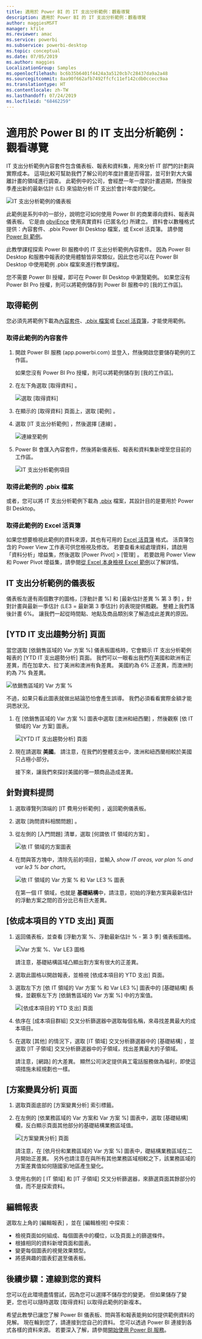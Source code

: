 ```yaml
---
title: 適用於 Power BI 的 IT 支出分析範例：觀看導覽
description: 適用於 Power BI 的 IT 支出分析範例：觀看導覽
author: maggiesMSFT
manager: kfile
ms.reviewer: amac
ms.service: powerbi
ms.subservice: powerbi-desktop
ms.topic: conceptual
ms.date: 07/05/2019
ms.author: maggies
LocalizationGroup: Samples
ms.openlocfilehash: bc6b35b6401f4424a3a5120cb7c28437da9a2a48
ms.sourcegitcommit: 8aa90f662afb7492ffcfc11ef142cdb0ccecc9aa
ms.translationtype: HT
ms.contentlocale: zh-TW
ms.lasthandoff: 07/24/2019
ms.locfileid: "68462259"
---
```

# <a name="it-spend-analysis-sample-for-power-bi-take-a-tour"></a>適用於 Power BI 的 IT 支出分析範例：觀看導覽

IT 支出分析範例內容套件包含儀表板、報表和資料集，用來分析 IT 部門的計劃與實際成本。 這項比較可幫助我們了解公司的年度計畫是否得當，並可針對大大偏離計畫的領域進行調查。 此範例中的公司，會經歷一年一度的計畫週期，然後按季產出新的最新估計 (LE) 來協助分析 IT 支出於會計年度的變化。

![IT 支出分析範例的儀表板](media/sample-it-spend/it1.png)

此範例是系列中的一部分，說明您可如何使用 Power BI 的商業導向資料、報表與儀表板。 它是由 [obviEnce](http://www.obvience.com/) 使用真實資料 (已匿名化) 所建立。 資料會以數種格式提供：內容套件、.pbix Power BI Desktop 檔案，或 Excel 活頁簿。 請參閱 [Power BI 範例](sample-datasets.md)。 

此教學課程探索 Power BI 服務中的 IT 支出分析範例內容套件。 因為 Power BI Desktop 和服務中報表的使用體驗皆非常類似，因此您也可以在 Power BI Desktop 中使用範例 .pbix 檔案來進行教學課程。 

您不需要 Power BI 授權，即可在 Power BI Desktop 中瀏覽範例。 如果您沒有 Power BI Pro 授權，則可以將範例儲存到 Power BI 服務中的 [我的工作區]。 

## <a name="get-the-sample"></a>取得範例

 您必須先將範例下載為[內容套件](#get-the-content-pack-for-this-sample)、[.pbix 檔案](#get-the-pbix-file-for-this-sample)或 [Excel 活頁簿](#get-the-excel-workbook-for-this-sample)，才能使用範例。

### <a name="get-the-content-pack-for-this-sample"></a>取得此範例的內容套件

1. 開啟 Power BI 服務 (app.powerbi.com) 並登入，然後開啟您要儲存範例的工作區。

   如果您沒有 Power BI Pro 授權，則可以將範例儲存到 [我的工作區]。

2. 在左下角選取 [取得資料]  。
   
   ![選取 [取得資料]](media/sample-datasets/power-bi-get-data.png)
3. 在顯示的 [取得資料]  頁面上，選取 [範例]  。
   
4. 選取 [IT 支出分析範例]  ，然後選擇 [連線]  。  
  
   ![連線至範例](media/sample-it-spend/it-connect.png)
   
5. Power BI 會匯入內容套件，然後將新儀表板、報表和資料集新增至您目前的工作區。
   
   ![IT 支出分析範例項目](media/sample-it-spend/it-spend-analysis-sample-entry.png)
  
### <a name="get-the-pbix-file-for-this-sample"></a>取得此範例的 .pbix 檔案

或者，您可以將 IT 支出分析範例下載為 [.pbix](http://download.microsoft.com/download/E/9/8/E98CEB6D-CEBB-41CF-BA2B-1A1D61B27D87/IT%20Spend%20Analysis%20Sample%20PBIX.pbix) 檔案，其設計目的是要用於 Power BI Desktop。

### <a name="get-the-excel-workbook-for-this-sample"></a>取得此範例的 Excel 活頁簿

如果您想要檢視此範例的資料來源，其也有可用的 [Excel 活頁簿](http://go.microsoft.com/fwlink/?LinkId=529783) 格式。 活頁簿包含的 Power View 工作表可供您檢視及修改。 若要查看未經處理資料，請啟用「資料分析」增益集，然後選取 [Power Pivot] > [管理]  。 若要啟用 Power View 和 Power Pivot 增益集，請參閱[從 Excel 本身檢視 Excel 範例](sample-datasets.md#optional-take-a-look-at-the-excel-samples-from-inside-excel-itself)以了解詳情。

## <a name="it-spend-analysis-sample-dashboard"></a>IT 支出分析範例的儀表板
儀表板左邊有兩個數字的圖格，[浮動計畫 %]  和 [最新估計差異 % 第 3 季]  ，針對計畫與最新一季估計 (LE3 = 最新第 3 季估計) 的表現提供概觀。 整體上我們落後計畫 6%。 讓我們一起從時間點、地點及商品類別來了解造成此差異的原因。

## <a name="ytd-it-spend-trend-analysis-page"></a>[YTD IT 支出趨勢分析] 頁面
當您選取 [依銷售區域的 Var 方案 %]  儀表板圖格時，它會顯示 IT 支出分析範例報表的 [YTD IT 支出趨勢分析]  頁面。 我們可以一眼看出我們在美國和歐洲有正差異，而在加拿大、拉丁美洲和澳洲有負差異。 美國約為 6% 正差異，而澳洲則約為 7% 負差異。

![依銷售區域的 Var 方案 %](media/sample-it-spend/it2.png)

不過，如果只看此圖表就做出結論恐怕會產生誤導。 我們必須看看實際金額才能洞悉狀況。

1. 在 [依銷售區域的 Var 方案 %]  圖表中選取 [澳洲和紐西蘭]  ，然後觀察 [依 IT 領域的 Var 方案]  圖表。

   ![[YTD IT 支出趨勢分析] 頁面](media/sample-it-spend/it3.png)
2. 現在請選取 **美國**。 請注意，在我們的整體支出中，澳洲和紐西蘭相較於美國只占極小部分。

    接下來，讓我們來探討美國的哪一類商品造成差異。

## <a name="ask-questions-of-the-data"></a>針對資料提問
1. 選取導覽列頂端的 [IT 費用分析範例]  ，返回範例儀表板。
2. 選取 [詢問資料相關問題]  。
3. 從左側的 [入門問題]  清單，選取 [何謂依 IT 領域的方案]  。

   ![依 IT 領域的方案圖表](media/sample-it-spend/it-area-chart.png)

4. 在問與答方塊中，清除先前的項目，並輸入 *show IT areas, var plan % and var le3 % bar chart*。

   ![依 IT 領域的 Var 方案 % 和 Var LE3 % 圖表](media/sample-it-spend/it4.png)

   在第一個 IT 領域，也就是 **基礎結構**中，請注意，初始的浮動方案與最新估計的浮動方案之間的百分比已有巨大差異。

## <a name="ytd-spend-by-cost-elements-page"></a>[依成本項目的 YTD 支出] 頁面

1. 返回儀表板，並查看 [浮動方案 %、浮動最新估計 % - 第 3 季]  儀表板圖格。

   ![Var 方案 %、Var LE3 圖格](media/sample-it-spend/it5.png)

   請注意，基礎結構區域凸顯出對方案有很大的正差異。

1. 選取此圖格以開啟報表，並檢視 [依成本項目的 YTD 支出]  頁面。
2. 選取左下方 [依 IT 領域的 Var 方案 % 和 Var LE3 %]  圖表中的 [基礎結構]  長條，並觀察左下方 [依銷售區域的 Var 方案 %]  中的方案值。

    ![[依成本項目的 YTD 支出] 頁面](media/sample-it-spend/it6.png)
3. 依序在 [成本項目群組]  交叉分析篩選器中選取每個名稱，來尋找差異最大的成本項目。
4. 在選取 [其他]  的情況下，選取 [IT 領域]  交叉分析篩選器中的 [基礎結構]  ，並選取 [IT 子領域]  交叉分析篩選器中的子領域，找出差異最大的子領域。  

   請注意，[網路]  的大差異。 顯然公司決定提供員工電話服務做為福利，即使這項措施未經規劃也一樣。

## <a name="plan-variance-analysis-page"></a>[方案變異分析] 頁面

1. 選取頁面底部的 [方案變異分析]  索引標籤。

2. 在左側的 [依業務區域的 Var 方案和 Var 方案 %]  圖表中，選取 [基礎結構]  欄，反白顯示頁面其他部分的基礎結構業務區域值。

    ![[方案變異分析] 頁面](media/sample-it-spend/it7.png)

   請注意，在 [依月份和業務區域的 Var 方案 %]  圖表中，礎結構業務區域在二月開始正差異。 另外也請注意在與所有其他業務區域相較之下，該業務區域的方案差異值如何隨國家/地區產生變化。 

3. 使用右側的 [ IT 領域]  和 [IT 子領域]  交叉分析篩選器，來篩選頁面其餘部分的值，而不是探索資料。 

## <a name="edit-the-report"></a>編輯報表
選取左上角的 [編輯報表]  ，並在 [編輯檢視] 中探索：

* 檢視頁面如何組成、每個圖表中的欄位，以及頁面上的篩選條件。
* 根據相同的資料新增頁面和圖表。
* 變更每個圖表的視覺效果類型。
* 將感興趣的圖表釘選至儀表板。

## <a name="next-steps-connect-to-your-data"></a>後續步驟：連線到您的資料
您可以在此環境盡情嘗試，因為您可以選擇不儲存您的變更。 但如果儲存了變更，您也可以隨時選取 [取得資料]  以取得此範例的新複本。

希望此教學已讓您了解 Power BI 儀表板、問與答和報表能夠如何提供範例資料的見解。 現在輪到您了，請連接到您自己的資料。 您可以透過 Power BI 連接到各式各樣的資料來源。 若要深入了解，請參閱[開始使用 Power BI 服務](service-get-started.md)。
